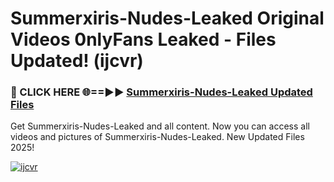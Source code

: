 # Summerxiris-Nudes-Leaked Original Videos 0nlyFans Leaked - Files Updated! (ijcvr)

<h3>🔴 CLICK HERE 🌐==►► <a href="https://tinyurl.com/4mcuefdz" rel="nofollow">Summerxiris-Nudes-Leaked Updated Files</a></h3>

Get Summerxiris-Nudes-Leaked and all content. Now you can access all videos and pictures of Summerxiris-Nudes-Leaked. New Updated Files 2025!

[![ijcvr](https://i.imgur.com/StAQSOY.gif)](https://tinyurl.com/4mcuefdz)
